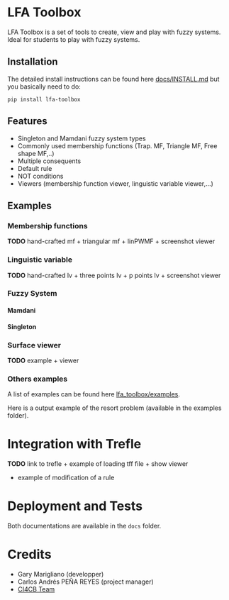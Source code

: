 # LFA Toolbox

LFA Toolbox is a set of tools to create, view and play with fuzzy systems. Ideal for students to play with fuzzy systems.

## Installation

The detailed install instructions can be found here [docs/INSTALL.md](docs/INSTALL.md) but
you basically need to do:

`pip install lfa-toolbox`

## Features

* Singleton and Mamdani fuzzy system types
* Commonly used membership functions (Trap. MF, Triangle MF, Free shape MF,..)
* Multiple consequents
* Default rule
* NOT conditions
* Viewers (membership function viewer, linguistic variable viewer,...)

## Examples

### Membership functions

**TODO** hand-crafted mf + triangular mf + linPWMF + screenshot viewer

### Linguistic variable

**TODO** hand-crafted lv + three points lv + p points lv + screenshot viewer

### Fuzzy System

#### Mamdani

#### Singleton

### Surface viewer

**TODO** example + viewer

### Others examples

A list of examples can be found here [lfa_toolbox/examples](lfa_toolbox/examples).

Here is a output example of the resort problem (available in the examples folder).

# Integration with Trefle

**TODO** link to trefle + example of loading tff file + show viewer
+ example of modification of a rule

# Deployment and Tests

Both documentations are available in the `docs` folder.


# Credits

* Gary Marigliano (developper)
* Carlos Andrés PEÑA REYES (project manager)
* [CI4CB Team](http://iict-space.heig-vd.ch/cpn/)
